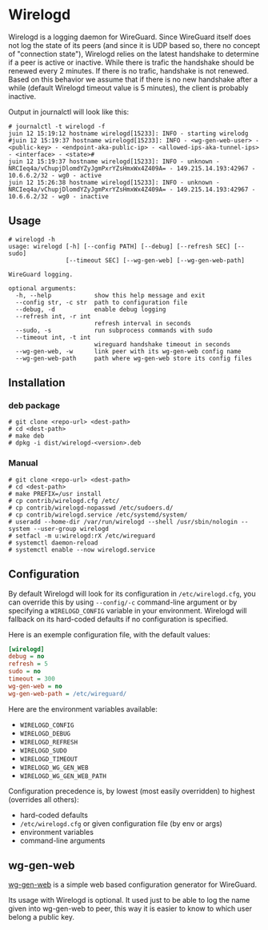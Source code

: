 # Wirelogd

Wirelogd is a logging daemon for WireGuard. Since WireGuard itself does not log
the state of its peers (and since it is UDP based so, there no concept of
"connection state"), Wirelogd relies on the latest handshake to determine if a
peer is active or inactive. While there is trafic the handshake should be
renewed every 2 minutes. If there is no trafic, handshake is not renewed. Based
on this behavior we assume that if there is no new handshake after a while
(default Wirelogd timeout value is 5 minutes), the client is probably inactive.

Output in journalctl will look like this:

```
# journalctl -t wirelogd -f
juin 12 15:19:12 hostname wirelogd[15233]: INFO - starting wirelodg
#juin 12 15:19:37 hostname wirelogd[15233]: INFO - <wg-gen-web-user> - <public-key> - <endpoint-aka-public-ip> - <allowed-ips-aka-tunnel-ips> - <interface> - <state>#
juin 12 15:19:37 hostname wirelogd[15233]: INFO - unknown - NRCIeq4a/vChupjDlomdYZyJgmPxrYZsHmxWx4Z409A= - 149.215.14.193:42967 - 10.6.6.2/32 - wg0 - active
juin 12 15:26:38 hostname wirelogd[15233]: INFO - unknown - NRCIeq4a/vChupjDlomdYZyJgmPxrYZsHmxWx4Z409A= - 149.215.14.193:42967 - 10.6.6.2/32 - wg0 - inactive
```

## Usage

```
# wirelogd -h
usage: wirelogd [-h] [--config PATH] [--debug] [--refresh SEC] [--sudo]
                [--timeout SEC] [--wg-gen-web] [--wg-gen-web-path]

WireGuard logging.

optional arguments:
  -h, --help            show this help message and exit
  --config str, -c str  path to configuration file
  --debug, -d           enable debug logging
  --refresh int, -r int
                        refresh interval in seconds
  --sudo, -s            run subprocess commands with sudo
  --timeout int, -t int
                        wireguard handshake timeout in seconds
  --wg-gen-web, -w      link peer with its wg-gen-web config name
  --wg-gen-web-path     path where wg-gen-web store its config files
```

## Installation

### deb package

```
# git clone <repo-url> <dest-path>
# cd <dest-path>
# make deb
# dpkg -i dist/wirelogd-<version>.deb
```

### Manual

```
# git clone <repo-url> <dest-path>
# cd <dest-path>
# make PREFIX=/usr install
# cp contrib/wirelogd.cfg /etc/
# cp contrib/wirelogd-nopasswd /etc/sudoers.d/
# cp contrib/wirelogd.service /etc/systemd/system/
# useradd --home-dir /var/run/wirelogd --shell /usr/sbin/nologin --system --user-group wirelogd
# setfacl -m u:wirelogd:rX /etc/wireguard
# systemctl daemon-reload
# systemctl enable --now wirelogd.service
```

## Configuration

By default Wirelogd will look for its configuration in `/etc/wirelogd.cfg`, you can override this by using `--config/-c` command-line argument or by specifying a `WIRELOGD_CONFIG` variable in your environment. Wirelogd will fallback on its hard-coded defaults if no configuration is specified.

Here is an exemple configuration file, with the default values:

```ini
[wirelogd]
debug = no
refresh = 5
sudo = no
timeout = 300
wg-gen-web = no
wg-gen-web-path = /etc/wireguard/
```

Here are the environment variables available:

- `WIRELOGD_CONFIG`
- `WIRELOGD_DEBUG`
- `WIRELOGD_REFRESH`
- `WIRELOGD_SUDO`
- `WIRELOGD_TIMEOUT`
- `WIRELOGD_WG_GEN_WEB`
- `WIRELOGD_WG_GEN_WEB_PATH`

Configuration precedence is, by lowest (most easily overridden) to highest (overrides all others):

- hard-coded defaults
- `/etc/wirelogd.cfg` or given configuration file (by env or args)
- environment variables
- command-line arguments

## wg-gen-web

[wg-gen-web](https://github.com/vx3r/wg-gen-web) is a simple web based configuration generator for WireGuard.

Its usage with Wirelogd is optional. It used just to be able to log the name given into wg-gen-web to peer, this way it is easier to know to which user belong a public key.
